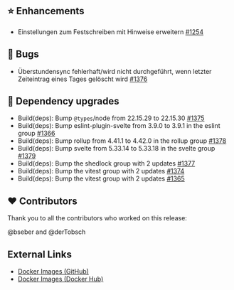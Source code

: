 ## ⭐ Enhancements

- Einstellungen zum Festschreiben mit Hinweise erweitern [#1254](https://github.com/urlaubsverwaltung/zeiterfassung/issues/1254)

## 🐞 Bugs

- Überstundensync fehlerhaft/wird nicht durchgeführt, wenn letzter Zeiteintrag eines Tages gelöscht wird [#1376](https://github.com/urlaubsverwaltung/zeiterfassung/issues/1376)

## 🔨 Dependency upgrades

- Build(deps): Bump `@types`/node from 22.15.29 to 22.15.30 [#1375](https://github.com/urlaubsverwaltung/zeiterfassung/pull/1375)
- Build(deps): Bump eslint-plugin-svelte from 3.9.0 to 3.9.1 in the eslint group [#1366](https://github.com/urlaubsverwaltung/zeiterfassung/pull/1366)
- Build(deps): Bump rollup from 4.41.1 to 4.42.0 in the rollup group [#1378](https://github.com/urlaubsverwaltung/zeiterfassung/pull/1378)
- Build(deps): Bump svelte from 5.33.14 to 5.33.18 in the svelte group [#1379](https://github.com/urlaubsverwaltung/zeiterfassung/pull/1379)
- Build(deps): Bump the shedlock group with 2 updates [#1377](https://github.com/urlaubsverwaltung/zeiterfassung/pull/1377)
- Build(deps): Bump the vitest group with 2 updates [#1374](https://github.com/urlaubsverwaltung/zeiterfassung/pull/1374)
- Build(deps): Bump the vitest group with 2 updates [#1365](https://github.com/urlaubsverwaltung/zeiterfassung/pull/1365)

## ❤️ Contributors

Thank you to all the contributors who worked on this release:

@bseber and @derTobsch
## External Links

- [Docker Images (GitHub)](https://github.com/urlaubsverwaltung/zeiterfassung/pkgs/container/zeiterfassung%2Fzeiterfassung)
- [Docker Images (Docker Hub)](https://hub.docker.com/r/urlaubsverwaltung/zeiterfassung)
